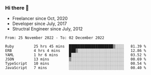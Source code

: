 ### Hi there 👋

- Freelancer since Oct, 2020
- Developer since July, 2017
- Structral Engineer since July, 2012

<!--START_SECTION:waka-->

```text
From: 25 November 2022 - To: 02 December 2022

Ruby         25 hrs 45 mins  ████████████████████▒░░░░   81.39 %
ERB          4 hrs 4 mins    ███▒░░░░░░░░░░░░░░░░░░░░░   12.86 %
YAML         1 hr 6 mins     █░░░░░░░░░░░░░░░░░░░░░░░░   03.52 %
JSON         13 mins         ▒░░░░░░░░░░░░░░░░░░░░░░░░   00.69 %
TypeScript   10 mins         ░░░░░░░░░░░░░░░░░░░░░░░░░   00.54 %
JavaScript   7 mins          ░░░░░░░░░░░░░░░░░░░░░░░░░   00.40 %
```

<!--END_SECTION:waka-->
